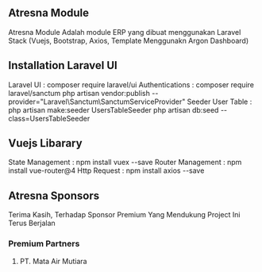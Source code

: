 ## Atresna Module

Atresna Module Adalah module ERP yang dibuat menggunakan Laravel Stack (Vuejs, Bootstrap, Axios, Template Menggunakn Argon Dashboard)

## Installation Laravel UI

Laravel UI : composer require laravel/ui
Authentications : composer require laravel/sanctum
php artisan vendor:publish --provider="Laravel\Sanctum\SanctumServiceProvider"
Seeder User Table : php artisan make:seeder UsersTableSeeder
php artisan db:seed --class=UsersTableSeeder

## Vuejs Libarary

State Management : npm install vuex --save
Router Management : npm install vue-router@4
Http Request : npm install axios --save

## Atresna Sponsors

Terima Kasih, Terhadap Sponsor Premium Yang Mendukung Project Ini Terus Berjalan

### Premium Partners

1. PT. Mata Air Mutiara
